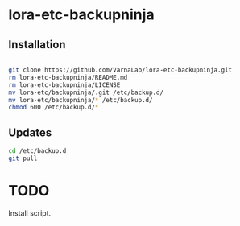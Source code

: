 # lora-etc-backupninja

## Installation

```bash

git clone https://github.com/VarnaLab/lora-etc-backupninja.git
rm lora-etc-backupninja/README.md
rm lora-etc-backupninja/LICENSE
mv lora-etc/backupninja/.git /etc/backup.d/
mv lora-etc/backupninja/* /etc/backup.d/
chmod 600 /etc/backup.d/*

```

## Updates

```bash
cd /etc/backup.d
git pull
```

# TODO

Install script.
